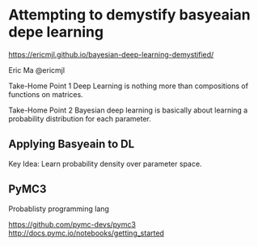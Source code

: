 # Attempting to demystify basyeaian depe learning

https://ericmjl.github.io/bayesian-deep-learning-demystified/

Eric Ma
@ericmjl


Take-Home Point 1
Deep Learning is nothing more than compositions of functions on matrices.

Take-Home Point 2
Bayesian deep learning is basically about learning a probability distribution for each parameter.



## Applying Basyeain to DL

Key Idea: Learn probability density over parameter space.


## PyMC3
Probablisty programming lang

https://github.com/pymc-devs/pymc3
http://docs.pymc.io/notebooks/getting_started
